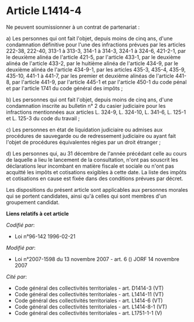 # Article L1414-4

Ne peuvent soumissionner à un contrat de partenariat :

a) Les personnes qui ont fait l'objet, depuis moins de cinq ans, d'une condamnation définitive pour l'une des infractions
prévues par les articles 222-38, 222-40, 313-1 à 313-3, 314-1 à 314-3, 324-1 à 324-6, 421-2-1, par le deuxième alinéa de
l'article 421-5, par l'article 433-1, par le deuxième alinéa de l'article 433-2, par le huitième alinéa de l'article 434-9,
par le deuxième alinéa de l'article 434-9-1, par les articles 435-3, 435-4, 435-9, 435-10, 441-1 à 441-7, par les premier et
deuxième alinéas de l'article 441-8, par l'article 441-9, par l'article 445-1 et par l'article 450-1 du code pénal et par
l'article 1741 du code général des impôts ;

b) Les personnes qui ont fait l'objet, depuis moins de cinq ans, d'une condamnation inscrite au bulletin n° 2 du casier
judiciaire pour les infractions mentionnées aux articles L. 324-9, L. 324-10, L. 341-6, L. 125-1 et L. 125-3 du code du
travail ;

c) Les personnes en état de liquidation judiciaire ou admises aux procédures de sauvegarde ou de redressement judiciaire ou
ayant fait l'objet de procédures équivalentes régies par un droit étranger ;

d) Les personnes qui, au 31 décembre de l'année précédant celle au cours de laquelle a lieu le lancement de la consultation,
n'ont pas souscrit les déclarations leur incombant en matière fiscale et sociale ou n'ont pas acquitté les impôts et
cotisations exigibles à cette date. La liste des impôts et cotisations en cause est fixée dans des conditions prévues par
décret.

Les dispositions du présent article sont applicables aux personnes morales qui se portent candidates, ainsi qu'à celles qui
sont membres d'un groupement candidat.

**Liens relatifs à cet article**

_Codifié par_:

  - Loi n°96-142 1996-02-21

_Modifié par_:

  - Loi n°2007-1598 du 13 novembre 2007 - art. 6 () JORF 14 novembre 2007

_Cité par_:

  - Code général des collectivités territoriales - art. D1414-3 (VT)
  - Code général des collectivités territoriales - art. L1414-11 (VT)
  - Code général des collectivités territoriales - art. L1414-6 (VT)
  - Code général des collectivités territoriales - art. L1414-8-1 (VT)
  - Code général des collectivités territoriales - art. L1751-1-1 (V)
